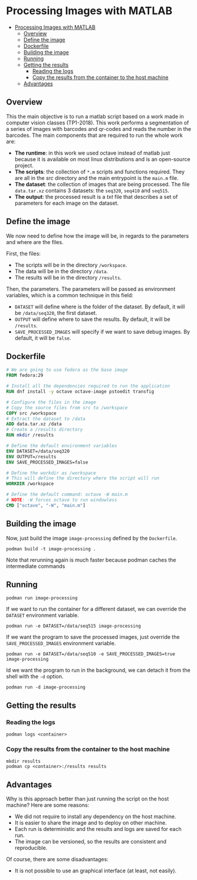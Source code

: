 # Processing Images with MATLAB

- [Processing Images with MATLAB](#processing-images-with-matlab)
  - [Overview](#overview)
  - [Define the image](#define-the-image)
  - [Dockerfile](#dockerfile)
  - [Building the image](#building-the-image)
  - [Running](#running)
  - [Getting the results](#getting-the-results)
    - [Reading the logs](#reading-the-logs)
    - [Copy the results from the container to the host machine](#copy-the-results-from-the-container-to-the-host-machine)
  - [Advantages](#advantages)

## Overview

This the main objective is to run a matlab script based on a work made in computer vision classes (TP1-2018). This work performs a segmentation of a series of images with barcodes and qr-codes and reads the number in the barcodes. The main components that are required to run the whole work are:

* __The runtime__: in this work we used octave instead of matlab just because it is available on most linux distributions and is an open-source project.
* __The scripts__: the collection of `*.m` scripts and functions required. They are all in the _src_ directory and the main entrypoint is the `main.m` file.
* __The dataset__: the collection of images that are being processed. The file `data.tar.xz` contains 3 datasets: the `seq320`, `seq410` and `seq515`.
* __The output__: the processed result is a _txt_ file that describes a set of parameters for each image on the dataset.

## Define the image

We now need to define how the image will be, in regards to the parameters and where are the files.

First, the files:

* The scripts will be in the directory `/workspace`.
* The data will be in the directory `/data`.
* The results will be in the directory `/results`.

Then, the parameters. The parameters will be passed as environment variables, which is a common technique in this field:

* `DATASET` will define where is the folder of the dataset. By default, it will be `/data/seq320`, the first dataset.
* `OUTPUT` will define where to save the results. By default, it will be `/results`.
* `SAVE_PROCESSED_IMAGES` will specify if we want to save debug images. By default, it will be `false`.

## Dockerfile

```dockerfile
# We are going to use fedora as the base image
FROM fedora:29

# Install all the dependencies required to run the application
RUN dnf install -y octave octave-image pstoedit transfig

# Configure the files in the image
# Copy the source files from src to /workspace
COPY src /workspace
# Extract the dataset to /data
ADD data.tar.xz /data
# Create a /results directory
RUN mkdir /results

# Define the default environment variables
ENV DATASET=/data/seq320
ENV OUTPUT=/results
ENV SAVE_PROCESSED_IMAGES=false

# Define the workdir as /workspace
# This will define the directory where the script will run
WORKDIR /workspace

# Define the default command: octave -W main.m
# NOTE: -W forces octave to run windowless
CMD ["octave", "-W", "main.m"]
```

## Building the image

Now, just build the image `image-processing` defined by the `Dockerfile`.

```
podman build -t image-processing .
```

Note that rerunning again is much faster because podman caches the intermediate commands

## Running

```
podman run image-processing
```

If we want to run the container for a different dataset, we can override the `DATASET` environment variable.

```
podman run -e DATASET=/data/seq515 image-processing
```

If we want the program to save the processed images, just override the `SAVE_PROCESSED_IMAGES` environment variable.

```
podman run -e DATASET=/data/seq510 -e SAVE_PROCESSED_IMAGES=true image-processing
```

Id we want the program to run in the background, we can detach it from the shell with the `-d` option.

```
podman run -d image-processing
```

## Getting the results

### Reading the logs

```
podman logs <container>
```

### Copy the results from the container to the host machine

```
mkdir results
podman cp <container>:/results results
```

## Advantages

Why is this approach better than just running the script on the host machine? Here are some reasons:

* We did not require to install any dependency on the host machine.
* It is easier to share the image and to deploy on other machine.
* Each run is deterministic and the results and logs are saved for each run.
* The image can be versioned, so the results are consistent and reproducible.

Of course, there are some disadvantages:

* It is not possible to use an graphical interface (at least, not easily).